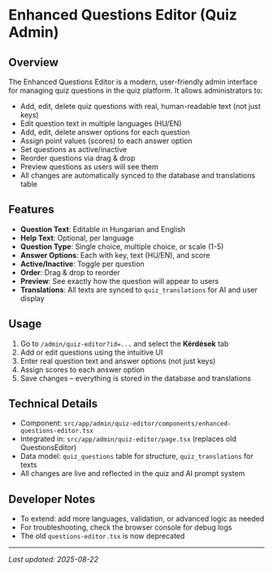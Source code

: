 # Enhanced Questions Editor (Quiz Admin)

## Overview
The Enhanced Questions Editor is a modern, user-friendly admin interface for managing quiz questions in the quiz platform. It allows administrators to:

- Add, edit, delete quiz questions with real, human-readable text (not just keys)
- Edit question text in multiple languages (HU/EN)
- Add, edit, delete answer options for each question
- Assign point values (scores) to each answer option
- Set questions as active/inactive
- Reorder questions via drag & drop
- Preview questions as users will see them
- All changes are automatically synced to the database and translations table

## Features
- **Question Text**: Editable in Hungarian and English
- **Help Text**: Optional, per language
- **Question Type**: Single choice, multiple choice, or scale (1-5)
- **Answer Options**: Each with key, text (HU/EN), and score
- **Active/Inactive**: Toggle per question
- **Order**: Drag & drop to reorder
- **Preview**: See exactly how the question will appear to users
- **Translations**: All texts are synced to `quiz_translations` for AI and user display

## Usage
1. Go to `/admin/quiz-editor?id=...` and select the **Kérdések** tab
2. Add or edit questions using the intuitive UI
3. Enter real question text and answer options (not just keys)
4. Assign scores to each answer option
5. Save changes – everything is stored in the database and translations

## Technical Details
- Component: `src/app/admin/quiz-editor/components/enhanced-questions-editor.tsx`
- Integrated in: `src/app/admin/quiz-editor/page.tsx` (replaces old QuestionsEditor)
- Data model: `quiz_questions` table for structure, `quiz_translations` for texts
- All changes are live and reflected in the quiz and AI prompt system

## Developer Notes
- To extend: add more languages, validation, or advanced logic as needed
- For troubleshooting, check the browser console for debug logs
- The old `questions-editor.tsx` is now deprecated

---

_Last updated: 2025-08-22_
